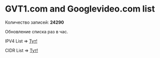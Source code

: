 # GVT1.com and Googlevideo.com list

Количество записей:
**24290**

Обновление списка раз в час.

IPV4 List => [Тут!](https://raw.githubusercontent.com/EikeiDev/youtube_ip_list/refs/heads/main/ipv4_list.txt)

CIDR List => [Тут!](https://raw.githubusercontent.com/EikeiDev/youtube_ip_list/refs/heads/main/cidr4.txt)
